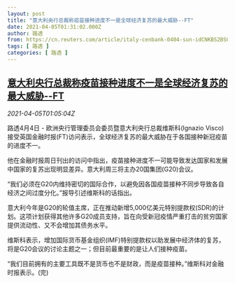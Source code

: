 ```yaml
---
layout: post
title: "意大利央行总裁称疫苗接种进度不一是全球经济复苏的最大威胁--FT"
date: 2021-04-05T01:31:02.000Z
author: 路透
from: https://cn.reuters.com/article/italy-cenbank-0404-sun-idCNKBS2BS029
tags: [ 路透 ]
categories: [ 路透 ]
---
```

<!--1617586262000-->
[意大利央行总裁称疫苗接种进度不一是全球经济复苏的最大威胁--FT](https://cn.reuters.com/article/italy-cenbank-0404-sun-idCNKBS2BS029)
------

<div>
<div><i>2021-04-05T01:05:04Z</i></div><p>路透4月4日 - 欧洲央行管理委员会委员暨意大利央行总裁维斯科(Ignazio Visco)接受英国金融时报(FT)访问表示，全球经济复苏的最大威胁在于各国接种新冠疫苗的进度不一。</p><p>他在金融时报周日刊出的访问中指出，疫苗接种进度不一可能导致发达国家和发展中国家的复苏出现明显差异。意大利周三将主办20国集团(G20)会议。</p><p>“我们必须在G20内维持密切的国际合作，以避免因各国疫苗接种不同步导致各自经济之间过度分化。”报导引述维斯科的话指出。</p><p>意大利今年是G20的轮值主席，正在推动新增5,000亿美元特别提款权(SDR)的计划。这项计划获得其他许多G20成员支持，旨在向受新冠疫情严重打击的贫穷国家提供流动性、又不会增加其债务水平。</p><p>维斯科表示，增加国际货币基金组织(IMF)特别提款权以助发展中经济体的复苏，将是G20会议的讨论主题之一；但目前最重要的是让人们接种疫苗。</p><p>“我们目前拥有的主要工具既不是货币也不是财政，而是疫苗接种。”维斯科对金融时报表示。(完)</p>
</div>
